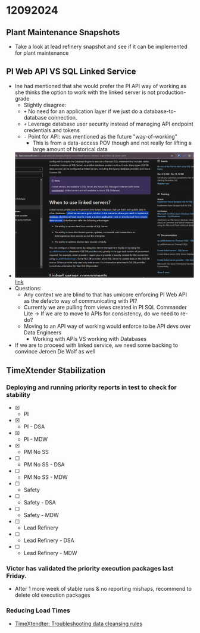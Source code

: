 # 12092024

## Plant Maintenance Snapshots
- Take a look at lead refinery snapshot and see if it can be implemented for plant maintenance

## PI Web API VS SQL Linked Service
- Ine had mentioned that she would prefer the PI API way of working as she thinks the option to work with the linked server is not production-grade
  - Slightly disagree: 
  - `+` No need for an application layer if we just do a database-to-database connection. 
  - `+` Leverage database user security instead of managing API endpoint credentials and tokens
  - `-` Point for API: was mentioned as the future "way-of-working"
    - This is from a data-access POV though and not really for lifting a large amount of historical data
- ![alt text](image-1.png)[link](https://learn.microsoft.com/en-us/sql/relational-databases/linked-servers/linked-servers-database-engine?view=sql-server-ver16)
- Questions:
  - Any context we are blind to that has umicore enforcing PI Web API as the defacto way of communicating with PI?
  - Currently we are pulling from views created in PI SQL Commander Lite -> If we are to move to APIs for consistency, do we need to re-do?
  - Moving to an API way of working would enforce to be API devs over Data Engineers
    - Working with APIs VS working with Databases
- If we are to proceed with linked service, we need some backing to convince Jeroen De Wolf as well

## TimeXtender Stabilization
### Deploying and running priority reports in test to check for stability
- [x] - PI
- [x] - PI - DSA
- [x] - PI - MDW
- [x] - PM No SS
- [ ] - PM No SS - DSA
- [ ] - PM No SS - MDW
- [ ] - Safety
- [ ] - Safety - DSA
- [ ] - Safety - MDW
- [ ] - Lead Refinery
- [ ] - Lead Refinery - DSA
- [ ] - Lead Refinery - MDW

### Victor has validated the priority execution packages last Friday. 
- After 1 more week of stable runs & no reporting mishaps, recommend to delete old execution packages

### Reducing Load Times
- [TimeXtendter: Troubleshooting data cleansing rules](https://support.timextender.com/prepare-90/troubleshooting-data-cleansing-rules-883)